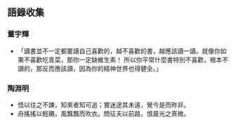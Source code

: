 ## 語錄收集

 ### 董宇輝
- 「讀書並不一定都要讀自己喜歡的，越不喜歡的書，越應該讀一讀。就像你如果不喜歡吃青菜，那你一定缺維生素！
所以你平常什麼書特別不喜歡，根本不讀的，那反而應該讀，因為你的精神世界也得健全。」

### 陶淵明
- 悟以往之不諫，知來者知可追；實迷途其未遠，覺今是而昨非。
- 舟搖搖以輕颺，風飄飄而吹衣。問征夫以前路，恨晨光之熹微。
